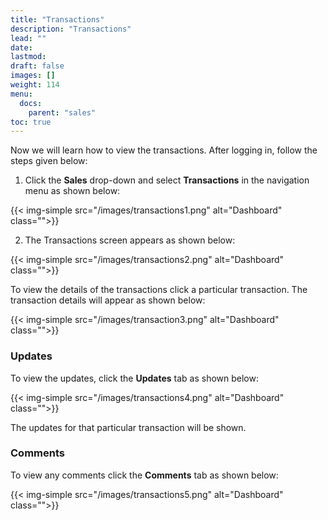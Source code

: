 ```yaml
---
title: "Transactions"
description: "Transactions"
lead: ""
date:
lastmod:
draft: false
images: []
weight: 114
menu:
  docs:
    parent: "sales"
toc: true
---
```


Now we will learn how to view the transactions. After logging in, follow the steps given below:

1.	Click the **Sales** drop-down and select **Transactions** in the navigation menu as shown below:

 {{< img-simple src="/images/transactions1.png"  alt="Dashboard" class="">}}

2.	The Transactions screen appears as shown below:

 {{< img-simple src="/images/transactions2.png"  alt="Dashboard" class="">}}

To view the details of the transactions click a particular transaction. The transaction details will appear as shown below:

{{< img-simple src="/images/transaction3.png"  alt="Dashboard" class="">}}

### Updates

To view the updates, click the **Updates** tab as shown below:

{{< img-simple src="/images/transactions4.png"  alt="Dashboard" class="">}}

The updates for that particular transaction will be shown.

### Comments

To view any comments click the **Comments** tab as shown below:

{{< img-simple src="/images/transactions5.png"  alt="Dashboard" class="">}}
